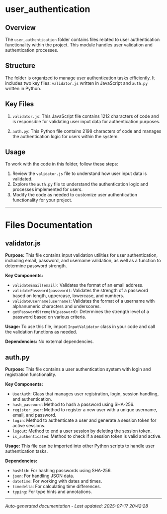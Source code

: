 # user_authentication

## Overview
The `user_authentication` folder contains files related to user authentication functionality within the project. This module handles user validation and authentication processes.

## Structure
The folder is organized to manage user authentication tasks efficiently. It includes two key files: `validator.js` written in JavaScript and `auth.py` written in Python.

## Key Files
1. `validator.js`: This JavaScript file contains 1212 characters of code and is responsible for validating user input data for authentication purposes.
   
2. `auth.py`: This Python file contains 2198 characters of code and manages the authentication logic for users within the system.

## Usage
To work with the code in this folder, follow these steps:
1. Review the `validator.js` file to understand how user input data is validated.
2. Explore the `auth.py` file to understand the authentication logic and processes implemented for users.
3. Modify the code as needed to customize user authentication functionality for your project.

---

# Files Documentation

## validator.js

**Purpose:** This file contains input validation utilities for user authentication, including email, password, and username validation, as well as a function to determine password strength.

**Key Components:**
- `validateEmail(email)`: Validates the format of an email address.
- `validatePassword(password)`: Validates the strength of a password based on length, uppercase, lowercase, and numbers.
- `validateUsername(username)`: Validates the format of a username with alphanumeric characters and underscores.
- `getPasswordStrength(password)`: Determines the strength level of a password based on various criteria.

**Usage:** To use this file, import `InputValidator` class in your code and call the validation functions as needed.

**Dependencies:** No external dependencies.

## auth.py

**Purpose:** This file contains a user authentication system with login and registration functionality.

**Key Components:**
- `UserAuth`: Class that manages user registration, login, session handling, and authentication.
- `hash_password`: Method to hash a password using SHA-256.
- `register_user`: Method to register a new user with a unique username, email, and password.
- `login`: Method to authenticate a user and generate a session token for active sessions.
- `logout`: Method to end a user session by deleting the session token.
- `is_authenticated`: Method to check if a session token is valid and active.

**Usage:** This file can be imported into other Python scripts to handle user authentication tasks.

**Dependencies:**
- `hashlib`: For hashing passwords using SHA-256.
- `json`: For handling JSON data.
- `datetime`: For working with dates and times.
- `timedelta`: For calculating time differences.
- `typing`: For type hints and annotations.

---
*Auto-generated documentation - Last updated: 2025-07-17 20:42:28*
